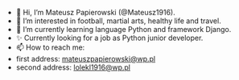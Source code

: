- 👋 Hi, I’m Mateusz Papierowski (@Mateusz1916).
- 👀 I’m interested in football, martial arts, healthy life and travel.
- 🌱 I’m currently learning language Python and framework Django.
- ✨ Currently looking for a job as Python junior developer.
- 📫 How to reach me:
- first address: mateuszpapierowski@wp.pl
- second address: lolekl1916@wp.pl

<!---
Mateusz1916/Mateusz1916 is a ✨ special ✨ repository because its `README.md` (this file) appears on your GitHub profile.
You can click the Preview link to take a look at your changes.
--->
